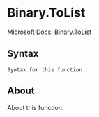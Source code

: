 ---
---

# Binary.ToList

Microsoft Docs: [Binary.ToList](https://docs.microsoft.com/en-us/powerquery-m/binary-tolist)

## Syntax

```powerquery-m
Syntax for this function.
```

## About

About this function.

